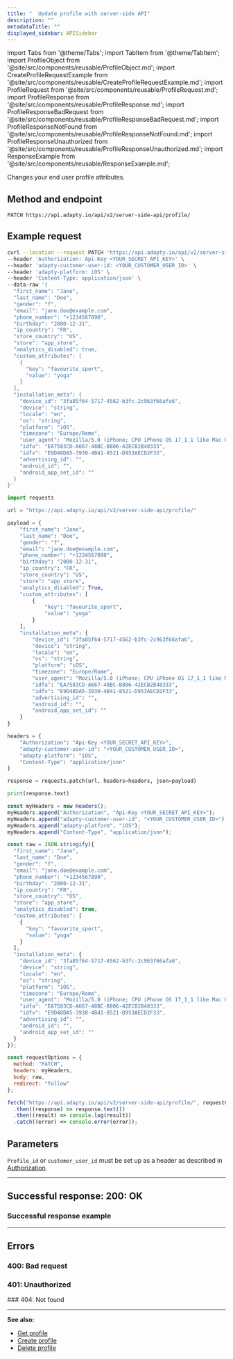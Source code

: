 ```yaml
---
title: "  Update profile with server-side API"
description: ""
metadataTitle: ""
displayed_sidebar: APISidebar
---
```


import Tabs from '@theme/Tabs'; 
import TabItem from '@theme/TabItem'; 
import ProfileObject from '@site/src/components/reusable/ProfileObject.md';
import CreateProfileRequestExample from '@site/src/components/reusable/CreateProfileRequestExample.md';
import ProfileRequest from '@site/src/components/reusable/ProfileRequest.md';
import ProfileResponse from '@site/src/components/reusable/ProfileResponse.md';
import ProfileResponseBadRequest from '@site/src/components/reusable/ProfileResponseBadRequest.md';
import ProfileResponseNotFound from '@site/src/components/reusable/ProfileResponseNotFound.md';
import ProfileResponseUnauthorized from '@site/src/components/reusable/ProfileResponseUnauthorized.md';
import ResponseExample from '@site/src/components/reusable/ResponseExample.md';



Changes your end user profile attributes.

## Method and endpoint

```
PATCH https://api.adapty.io/api/v2/server-side-api/profile/
```


## Example request

<Tabs> 

<TabItem value="curl" label="cURL" default> 

```bash showLineNumbers
curl --location --request PATCH 'https://api.adapty.io/api/v2/server-side-api/profile/' \
--header 'Authorization: Api-Key <YOUR_SECRET_API_KEY>' \
--header 'adapty-customer-user-id: <YOUR_CUSTOMER_USER_ID>' \
--header 'adapty-platform: iOS' \
--header 'Content-Type: application/json' \
--data-raw '{
  "first_name": "Jane",
  "last_name": "Doe",
  "gender": "f",
  "email": "jane.doe@example.com",
  "phone_number": "+1234567890",
  "birthday": "2000-12-31",
  "ip_country": "FR",
  "store_country": "US",
  "store": "app_store",
  "analytics_disabled": true,
  "custom_attributes": [
    {
      "key": "favourite_sport",
      "value": "yoga"
    }
  ],
  "installation_meta": {
    "device_id": "3fa85f64-5717-4562-b3fc-2c963f66afa6",
    "device": "string",
    "locale": "en",
    "os": "string",
    "platform": "iOS",
    "timezone": "Europe/Rome",
    "user_agent": "Mozilla/5.0 (iPhone; CPU iPhone OS 17_1_1 like Mac OS X) AppleWebKit/605.1.15 (KHTML, like Gecko) Version/17.1 Mobile/15E148 Safari/604.1",
    "idfa": "EA7583CD-A667-48BC-B806-42ECB2B48333",
    "idfv": "E9D48DA5-3930-4B41-8521-D953AECD2F33",
    "advertising_id": "",
    "android_id": "",
    "android_app_set_id": ""
  }
}'
```

</TabItem> 

<TabItem value="python" label="Python" default> 

```python showLineNumbers
import requests

url = "https://api.adapty.io/api/v2/server-side-api/profile/"

payload = {
    "first_name": "Jane",
    "last_name": "Doe",
    "gender": "f",
    "email": "jane.doe@example.com",
    "phone_number": "+1234567890",
    "birthday": "2000-12-31",
    "ip_country": "FR",
    "store_country": "US",
    "store": "app_store",
    "analytics_disabled": True,
    "custom_attributes": [
        {
            "key": "favourite_sport",
            "value": "yoga"
        }
    ],
    "installation_meta": {
        "device_id": "3fa85f64-5717-4562-b3fc-2c963f66afa6",
        "device": "string",
        "locale": "en",
        "os": "string",
        "platform": "iOS",
        "timezone": "Europe/Rome",
        "user_agent": "Mozilla/5.0 (iPhone; CPU iPhone OS 17_1_1 like Mac OS X) AppleWebKit/605.1.15 (KHTML, like Gecko) Version/17.1 Mobile/15E148 Safari/604.1",
        "idfa": "EA7583CD-A667-48BC-B806-42ECB2B48333",
        "idfv": "E9D48DA5-3930-4B41-8521-D953AECD2F33",
        "advertising_id": "",
        "android_id": "",
        "android_app_set_id": ""
    }
}

headers = {
    "Authorization": "Api-Key <YOUR_SECRET_API_KEY>",
    "adapty-customer-user-id": "<YOUR_CUSTOMER_USER_ID>",
    "adapty-platform": "iOS",
    "Content-Type": "application/json"
}

response = requests.patch(url, headers=headers, json=payload)

print(response.text)
```

</TabItem> 

<TabItem value="js" label="JavaScript" default> 

```javascript showLineNumbers
const myHeaders = new Headers();
myHeaders.append("Authorization", "Api-Key <YOUR_SECRET_API_KEY>");
myHeaders.append("adapty-customer-user-id", "<YOUR_CUSTOMER_USER_ID>");
myHeaders.append("adapty-platform", "iOS");
myHeaders.append("Content-Type", "application/json");

const raw = JSON.stringify({
  "first_name": "Jane",
  "last_name": "Doe",
  "gender": "f",
  "email": "jane.doe@example.com",
  "phone_number": "+1234567890",
  "birthday": "2000-12-31",
  "ip_country": "FR",
  "store_country": "US",
  "store": "app_store",
  "analytics_disabled": true,
  "custom_attributes": [
    {
      "key": "favourite_sport",
      "value": "yoga"
    }
  ],
  "installation_meta": {
    "device_id": "3fa85f64-5717-4562-b3fc-2c963f66afa6",
    "device": "string",
    "locale": "en",
    "os": "string",
    "platform": "iOS",
    "timezone": "Europe/Rome",
    "user_agent": "Mozilla/5.0 (iPhone; CPU iPhone OS 17_1_1 like Mac OS X) AppleWebKit/605.1.15 (KHTML, like Gecko) Version/17.1 Mobile/15E148 Safari/604.1",
    "idfa": "EA7583CD-A667-48BC-B806-42ECB2B48333",
    "idfv": "E9D48DA5-3930-4B41-8521-D953AECD2F33",
    "advertising_id": "",
    "android_id": "",
    "android_app_set_id": ""
  }
});

const requestOptions = {
  method: "PATCH",
  headers: myHeaders,
  body: raw,
  redirect: "follow"
};

fetch("https://api.adapty.io/api/v2/server-side-api/profile/", requestOptions)
  .then((response) => response.text())
  .then((result) => console.log(result))
  .catch((error) => console.error(error));
```

</TabItem> 

</Tabs>

<!--- <CreateProfileRequestExample /> --->

## Parameters

`Profile_id` or `customer_user_id` must be set up as a header as described in [Authorization](ss-authorization).
  <ProfileRequest /> 

---

## Successful response: 200: OK

<ProfileResponse />

### Successful response example
<ResponseExample />  

---

## Errors

### 400: Bad request

<ProfileResponseBadRequest />  

### 401: Unauthorized

<ProfileResponseUnauthorized />  
### 404: Not found

<ProfileResponseNotFound />  



---

**See also:**

- [Get profile](ss-get-profile)
- [Create profile](ss-create-profile)
- [Delete profile](ss-delete-profile)